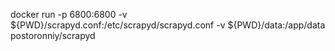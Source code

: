 docker run -p 6800:6800 -v ${PWD}/scrapyd.conf:/etc/scrapyd/scrapyd.conf -v ${PWD}/data:/app/data postoronniy/scrapyd